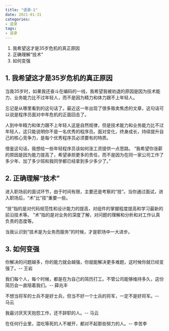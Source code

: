 ```yaml
---
title: "语录-1"
date: 2021-01-31
categories:
- 语录
tags:
- 语录
---
```


1. 我希望这才是35岁危机的真正原因
2. 正确理解“技术”
3. 如何变强

<!-- more -->

## 1. 我希望这才是35岁危机的真正原因
当我35岁时，如果我还奋斗在编码的一线，我希望我被劝退的原因是因为技术能力、业务能力比不过年轻人，而不是因为精力和体力跟不上年轻人。

忘记是从哪里看到的这句话了。最近这一年出现了很多贩卖焦虑的文章，这句话可以说是程序员面对中年危机的正面回击了。

人到中年精力和体力跟不上年轻人这是自然规律，但是技术能力和业务能力比不过年轻人，这只能说明你不是一名优秀的程序员。面对变化，终身成长，持续提升自己的核心竞争力，是每个优秀程序员必须要有的特质。

借鉴这句话，我想给一些年轻程序员该如何涨工资提供一点思路。
“我希望你涨薪的原因是因为能力提高了，希望承担更多的责任，而不是因为在同一家公司工作了多少年、加了多少班和我同学都已经拿到多少多少了。”

## 2. 正确理解“技术”
进入职场前的面试环节，由于时间有限，主要还是考察的“技”。当你通过面试，进入职场后，“术”比“技”重要一些。

“技”指的是对代码规范性和设计能力的提高，对组件的掌握程度提高和学习最新的前沿技术等。
“术”指的是对业务的深度了解，对问题的理解和分析和对工作认真负责的态度等。

当我认识到“技术是为业务而服务”的时候，才是职场中一大进步。

## 3. 如何变强
你解决的问题越多，你的能力就会越强，你就能解决更多难题，这时候你就已经变强了。-- 王岩

我们每个人，每个时候，都是在为自己的简历打工。不管公司能够维持多久，这份简历会一直陪着我们。-- 薛兆丰

不想当将军的士兵不是好士兵，但当不好一个士兵的将军，一定不是好将军。-- 马云

我最讨厌天天抱怨工作，还不辞职的人。-- 马云

在任何行业里，混吃等死的人不被开，都对不起那些努力的人。-- 李苦李